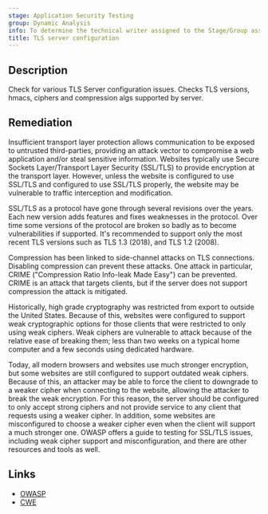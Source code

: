 ```yaml
---
stage: Application Security Testing
group: Dynamic Analysis
info: To determine the technical writer assigned to the Stage/Group associated with this page, see https://handbook.gitlab.com/handbook/product/ux/technical-writing/#assignments
title: TLS server configuration
---
```


## Description

Check for various TLS Server configuration issues. Checks TLS versions, hmacs, ciphers and compression algs supported by server.

## Remediation

Insufficient transport layer protection allows communication to be exposed to untrusted third-parties, providing an attack vector to compromise a web application and/or steal sensitive information. Websites typically use Secure Sockets Layer/Transport Layer Security (SSL/TLS) to provide encryption at the transport layer. However, unless the website is configured to use SSL/TLS and configured to use SSL/TLS properly, the website may be vulnerable to traffic interception and modification.

SSL/TLS as a protocol have gone through several revisions over the years. Each new version adds features and fixes weaknesses in the protocol. Over time some versions of the protocol are broken so badly as to become vulnerabilities if supported. It's recommended to support only the most recent TLS versions such as TLS 1.3 (2018), and TLS 1.2 (2008).

Compression has been linked to side-channel attacks on TLS connections. Disabling compression can prevent these attacks. One attack in particular, CRIME ("Compression Ratio Info-leak Made Easy") can be prevented. CRIME is an attack that targets clients, but if the server does not support compression the attack is mitigated.

Historically, high grade cryptography was restricted from export to outside the United States. Because of this, websites were configured to support weak cryptographic options for those clients that were restricted to only using weak ciphers. Weak ciphers are vulnerable to attack because of the relative ease of breaking them; less than two weeks on a typical home computer
and a few seconds using dedicated hardware.

Today, all modern browsers and websites use much stronger encryption, but some websites are still configured to support outdated weak ciphers. Because of this, an attacker may be able to force the client to downgrade to a weaker cipher when connecting to the website, allowing the attacker to break the weak encryption. For this reason, the server should be configured to only accept strong ciphers and not provide service to any client that requests using a weaker cipher. In addition, some websites are misconfigured to choose a weaker cipher even when the client will support a much stronger one. OWASP offers a guide to testing for SSL/TLS issues, including weak cipher support and misconfiguration, and there are other resources and tools as well.

## Links

- [OWASP](https://owasp.org/Top10/A02_2021-Cryptographic_Failures/)
- [CWE](https://cwe.mitre.org/data/definitions/934.html)

